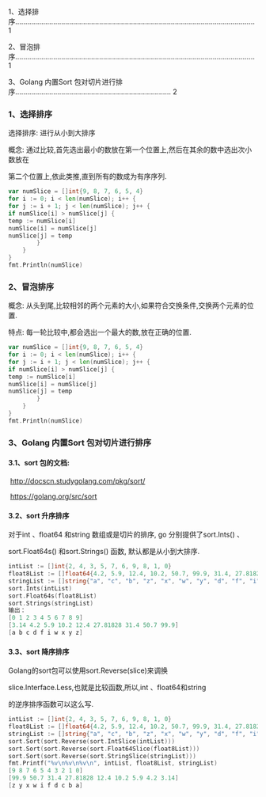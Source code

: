 1、选择排序........................................................................................................................ 1

2、冒泡排序........................................................................................................................ 1

3、Golang 内置Sort 包对切片进行排序.............................................................................. 2



### 1、选择排序

选择排序: 进行从小到大排序

概念: 通过比较,首先选出最小的数放在第一个位置上,然后在其余的数中选出次小数放在

第二个位置上,依此类推,直到所有的数成为有序序列.

```go
var numSlice = []int{9, 8, 7, 6, 5, 4}
for i := 0; i < len(numSlice); i++ {
for j := i + 1; j < len(numSlice); j++ {
if numSlice[i] > numSlice[j] {
temp := numSlice[i]
numSlice[i] = numSlice[j]
numSlice[j] = temp
		}
	}
}
fmt.Println(numSlice)
```



### 2、冒泡排序

概念: 从头到尾,比较相邻的两个元素的大小,如果符合交换条件,交换两个元素的位置.

特点: 每一轮比较中,都会选出一个最大的数,放在正确的位置.

```go
var numSlice = []int{9, 8, 7, 6, 5, 4}
for i := 0; i < len(numSlice); i++ {
for j := i + 1; j < len(numSlice); j++ {
if numSlice[i] > numSlice[j] {
temp := numSlice[i]
numSlice[i] = numSlice[j]
numSlice[j] = temp
		}
	}
}
fmt.Println(numSlice)
```



### 3、Golang 内置Sort 包对切片进行排序

#### 3.1、sort 包的文档:

​	http://docscn.studygolang.com/pkg/sort/

​	https://golang.org/src/sort



#### 3.2、sort 升序排序

对于int 、float64 和string 数组或是切片的排序, go 分别提供了sort.Ints() 、

sort.Float64s() 和sort.Strings() 函数, 默认都是从小到大排序.

```go
intList := []int{2, 4, 3, 5, 7, 6, 9, 8, 1, 0}
float8List := []float64{4.2, 5.9, 12.4, 10.2, 50.7, 99.9, 31.4, 27.81828, 3.14}
stringList := []string{"a", "c", "b", "z", "x", "w", "y", "d", "f", "i"}
sort.Ints(intList)
sort.Float64s(float8List)
sort.Strings(stringList)
输出：
[0 1 2 3 4 5 6 7 8 9]
[3.14 4.2 5.9 10.2 12.4 27.81828 31.4 50.7 99.9]
[a b c d f i w x y z]
```



#### 3.3、sort 降序排序

Golang的sort包可以使用sort.Reverse(slice)来调换

slice.Interface.Less,也就是比较函数,所以,int 、float64和string

的逆序排序函数可以这么写.

```go
intList := []int{2, 4, 3, 5, 7, 6, 9, 8, 1, 0}
float8List := []float64{4.2, 5.9, 12.4, 10.2, 50.7, 99.9, 31.4, 27.81828, 3.14}
stringList := []string{"a", "c", "b", "z", "x", "w", "y", "d", "f", "i"}
sort.Sort(sort.Reverse(sort.IntSlice(intList)))
sort.Sort(sort.Reverse(sort.Float64Slice(float8List)))
sort.Sort(sort.Reverse(sort.StringSlice(stringList)))
fmt.Printf("%v\n%v\n%v\n", intList, float8List, stringList)
[9 8 7 6 5 4 3 2 1 0]
[99.9 50.7 31.4 27.81828 12.4 10.2 5.9 4.2 3.14]
[z y x w i f d c b a]
```

